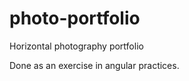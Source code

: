 photo-portfolio
===============

Horizontal photography portfolio

Done as an exercise in angular practices.
